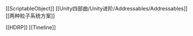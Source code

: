 [[ScriptableObject]]
[[Unity四部曲/Unity进阶/Addressables/Addressables]]
[[两种粒子系统方案]]

[[HDRP]]
[[Tineline]]